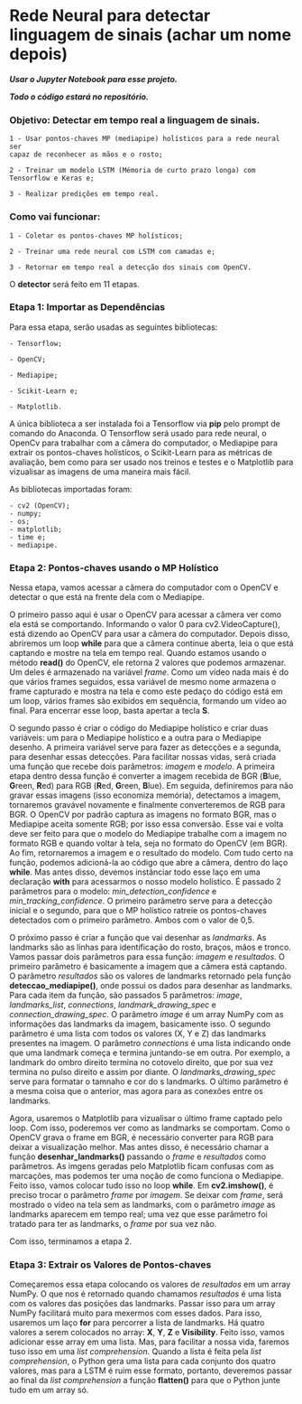 # Rede Neural para detectar linguagem de sinais (achar um nome depois)

***Usar o Jupyter Notebook para esse projeto.***

***Todo o código estará no repositório.***

 ### Objetivo: Detectar em tempo real a linguagem de sinais.
  
    1 - Usar pontos-chaves MP (mediapipe) holísticos para a rede neural ser
    capaz de reconhecer as mãos e o rosto;
    
    2 - Treinar um modelo LSTM (Mémoria de curto prazo longa) com Tensorflow e Keras e;
  
    3 - Realizar predições em tempo real.
  

### Como vai funcionar:

    1 - Coletar os pontos-chaves MP holísticos;
    
    2 - Treinar uma rede neural com LSTM com camadas e;
    
    3 - Retornar em tempo real a detecção dos sinais com OpenCV.


O **detector** será feito em 11 etapas.

### Etapa 1: Importar as Dependências
Para essa etapa, serão usadas as seguintes bibliotecas:

    - Tensorflow;
    
    - OpenCV;
    
    - Mediapipe;
    
    - Scikit-Learn e;
    
    - Matplotlib.
    
A única biblioteca a ser instalada foi a Tensorflow via **pip** pelo prompt de comando do Anaconda. O Tensorflow será usado para rede neural, o OpenCv para trabalhar com a câmera do computador, o Mediapipe para extrair os pontos-chaves holísticos, o Scikit-Learn para as métricas de avaliação, bem como para ser usado nos treinos e testes e o Matplotlib para vizualisar as imagens de uma maneira mais fácil.

As bibliotecas importadas foram:

    - cv2 (OpenCV);
    - numpy;
    - os;
    - matplotlib;
    - time e;
    - mediapipe.

### Etapa 2: Pontos-chaves usando o MP Holístico

Nessa etapa, vamos acessar a câmera do computador com o OpenCV e detectar o que está na frente dela com o Mediapipe.

O primeiro passo aqui é usar o OpenCV para acessar a câmera ver como ela está se comportando. Informando o valor 0 para cv2.VideoCapture(), está dizendo ao OpenCV para usar a câmera do computador. Depois disso, abriremos um loop **while** para que a câmera continue aberta, leia o que está captando e mostre na tela em tempo real. Quando estamos usando o método **read()** do OpenCV, ele retorna 2 valores que podemos armazenar. Um deles é armazenado na variável *frame*. Como um vídeo nada mais é do que vários frames seguidos, essa variável de mesmo nome armazena o frame capturado e mostra na tela e como este pedaço do código está em um loop, vários frames são exibidos em sequência, formando um vídeo ao final. Para encerrar esse loop, basta apertar a tecla **S**.

O segundo passo é criar o código do Mediapipe holístico e criar duas variáveis: um para o Mediapipe holístico e  a outra para o Mediapipe desenho. A primeira variável serve para fazer as detecções e a segunda, para desenhar essas detecções. Para facilitar nossas vidas, será criada uma função que recebe dois parâmetros: *imagem* e *modelo*. A primeira etapa dentro dessa função é converter a imagem recebida de BGR (**B**lue, **G**reen, **R**ed) para RGB (**R**ed, **G**reen, **B**lue). Em seguida, definiremos para não gravar essas imagens (isso economiza memória), detectamos a imagem, tornaremos gravável novamente e finalmente converteremos de RGB para BGR. O OpenCV por padrão captura as imagens no formato BGR, mas o Mediapipe aceita somente RGB; por isso essa conversão. Esse vai e volta deve ser feito para que o modelo do Mediapipe trabalhe com a imagem no formato RGB e quando voltar à tela, seja no formato do OpenCV (em BGR). Ao fim, retornaremos a imagem e o resultado do modelo. Com tudo certo na função, podemos adicioná-la ao código que abre a câmera, dentro do laço **while**. Mas antes disso, devemos instânciar todo esse laço em uma declaração **with** para acessarmos o nosso modelo holístico. É passado 2 parâmetros para o modelo: *min_detection_confidence* e *min_tracking_confidence*. O primeiro parâmetro serve para a detecção inicial e o segundo, para que o MP holístico ratreie os pontos-chaves detectados com o primeiro parâmetro. Ambos com o valor de 0,5.

O próximo passo é criar a função que vai desenhar as *landmarks*. As landmarks são as linhas para identificação do rosto, braços, mãos e tronco. Vamos passar dois parâmetros para essa função: *imagem* e *resultados*. O primeiro parâmetro é basicamente a imagem que a câmera está captando. O parâmetro *resultados* são os valores de landmarks retornado pela função **deteccao_mediapipe()**, onde possui os dados para desenhar as landmarks. Para cada item da função, são passados 5 parâmetros: *image*, *landmarks_list*, *connections*, *landmark_drawing_spec*  e *connection_drawing_spec*. O parâmetro *image* é um array NumPy com as informações das landmarks da imagem, basicamente isso. O segundo parâmetro é uma lista com todos os valores (X, Y e Z) das landmarks presentes na imagem. O parâmetro *connections* é uma lista indicando onde que uma landmark começa e termina juntando-se em outra. Por exemplo, a landmark do ombro direito termina no cotovelo direito, que por sua vez termina no pulso direito e assim por diante. O *landmarks_drawing_spec* serve para formatar o tamnaho e cor do s landmarks. O último parâmetro é a mesma coisa que o anterior, mas agora para as conexões entre os landmarks.

Agora, usaremos o Matplotlib para vizualisar o último frame captado pelo loop. Com isso, poderemos ver como as landmarks se comportam. Como o OpenCV grava o frame em BGR, é necessário converter para RGB para deixar a visualização melhor. Mas antes disso, é necessário chamar a função **desenhar_landmarks()** passando o *frame* e *resultados* como parâmetros. As imgens geradas pelo Matplotlib ficam confusas com as marcações, mas podemos ter uma noção de como funciona o Mediapipe. Feito isso, vamos colocar tudo isso no loop **while**. Em **cv2.imshow()**, é preciso trocar o parâmetro *frame* por *imagem*. Se deixar com *frame*, será mostrado o vídeo na tela sem as landmarks, com o parâmetro *image* as landmarks aparecem em tempo real; uma vez que esse parâmetro foi tratado para ter as landmarks, o *frame* por sua vez não.

Com isso, terminamos a etapa 2.

### Etapa 3: Extrair os Valores de Pontos-chaves

Começaremos essa etapa colocando os valores de *resultados* em um array NumPy. O que nos é retornado quando chamamos *resultados* é uma lista com os valores das posições das landmarks. Passar isso para um array NumPy facilitará muito para mexermos com esses dados. Para isso, usaremos um laço **for** para percorrer a lista de landmarks. Há quatro valores a serem colocados no array: **X**, **Y**, **Z** e **Visibility**. Feito isso, vamos adicionar esse array em uma lista. Mas, para facilitar a nossa vida, faremos tuso isso em uma *list comprehension*. Quando a lista é feita pela *list comprehension*, o Python gera uma lista para cada conjunto dos quatro valores, mas para a LSTM é ruim esse formato, portanto, deveremos passar ao final da *list comprehension* a função **flatten()** para que o Python junte tudo em um array só.
